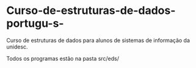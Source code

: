 # Curso-de-estruturas-de-dados-portugu-s-
Curso de estruturas de dados para alunos de sistemas de informação da unidesc.

Todos os programas estão na pasta src/eds/
